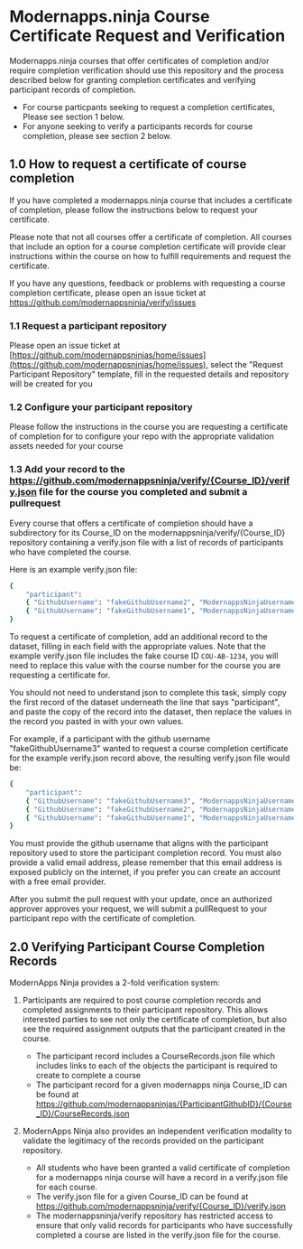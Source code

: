 # Modernapps.ninja Course Certificate Request and Verification

Modernapps.ninja courses that offer certificates of completion and/or require completion verification should use this repository and the process described below for granting completion certificates and verifying participant records of completion. 

- For course particpants seeking to request a completion certificates, Please see section 1 below.
- For anyone seeking to verify a participants records for course completion, please see section 2 below. 

## 1.0 How to request a certificate of course completion

If you have completed a modernapps.ninja course that includes a certificate of completion, please follow the instructions below to request your certificate. 

Please note that not all courses offer a certificate of completion. All courses that include an option for a course completion certificate will provide clear instructions within the course on how to fulfill requirements and request the certificate.

If you have any questions, feedback or problems with requesting a course completion certificate, please open an issue ticket at https://github.com/modernappsninja/verify/issues

### 1.1 Request a participant repository

Please open an issue ticket at [https://github.com/modernappsninjas/home/issues](https://github.com/modernappsninjas/home/issues), select the "Request Participant Repository" template, fill in the requested details and repository will be created for you

### 1.2 Configure your participant repository

Please follow the instructions in the course you are requesting a certificate of completion for to configure your repo with the appropriate validation assets needed for your course

### 1.3 Add your record to the https://github.com/modernappsninja/verify/{Course_ID}/verify.json file for the course you completed and submit a pullrequest

Every course that offers a certificate of completion should have a subdirectory for its Course_ID on the modernappsninja/verify/{Course_ID} repository containing a verify.json file with a list of records of participants who have completed the course. 

Here is an example verify.json file:

```bash
{
    "participant":
    { "GithubUsername": "fakeGithubUsername2", "ModernappsNinjaUsername": "fakeModernAppsNinjaUsername2", "ParticipantCompletionRecordLink": "https://github.com/modernappsninjas/fakeGithubUsername1/{Course_ID}/CompletionRecord.jpg", "CompletionDate": "DDMMYYYY" },
    { "GithubUsername": "fakeGithubUsername1", "ModernappsNinjaUsername": "fakeModernAppsNinjaUsername1", "ParticipantCompletionRecordLink": "https://github.com/modernappsninjas/fakeGithubUsername1/{Course_ID}/CompletionRecord.jpg", "CompletionDate": "DDMMYYYY" }
}
```

To request a certificate of completion, add an additional record to the dataset, filling in each field with the appropriate values. Note that the example verify.json file includes the fake course ID `COU-AB-1234`, you will need to replace this value with the course number for the course you are requesting a certificate for. 

You should not need to understand json to complete this task, simply copy the first record of the dataset underneath the line that says "participant", and paste the copy of the record into the dataset, then replace the values in the record you pasted in with your own values. 

For example, if a participant with the github username "fakeGithubUsername3" wanted to request a course completion certificate for the example verify.json record above, the resulting verify.json file would be:

```bash
{
    "participant":
    { "GithubUsername": "fakeGithubUsername3", "ModernappsNinjaUsername": "fakeModernAppsNinjaUsername3", "ParticipantCompletionRecordLink": "https://github.com/modernappsninjas/fakeGithubUsername3/COU-AB-1234/CompletionRecord.jpg", "CompletionDate": "DDMMYYYY" },
    { "GithubUsername": "fakeGithubUsername2", "ModernappsNinjaUsername": "fakeModernAppsNinjaUsername2", "ParticipantCompletionRecordLink": "https://github.com/modernappsninjas/fakeGithubUsername2/COU-AB-1234/CompletionRecord.jpg", "CompletionDate": "DDMMYYYY" },
    { "GithubUsername": "fakeGithubUsername1", "ModernappsNinjaUsername": "fakeModernAppsNinjaUsername1", "ParticipantCompletionRecordLink": "https://github.com/modernappsninjas/fakeGithubUsername1/COU-AB-1234/CompletionRecord.jpg", "CompletionDate": "DDMMYYYY" }
}
```

You must provide the github username that aligns with the participant repository used to store the participant completion record. You must also provide a valid email address, please remember that this email address is exposed publicly on the internet, if you prefer you can create an account with a free email provider. 

After you submit the pull request with your update, once an authorized approver approves your request, we will submit a pullRequest to your participant repo with the certificate of completion. 

## 2.0 Verifying Participant Course Completion Records

ModernApps Ninja provides a 2-fold verification system:

1. Participants are required to post course completion records and completed assignments to their participant repository. This allows interested parties to see not only the certificate of completion, but also see the required assignment outputs that the participant created in the course. 
   - The participant record includes a CourseRecords.json file which includes links to each of the objects the participant is required to create to complete a course
   - The participant record for a given modernapps ninja Course_ID can be found at https://github.com/modernappsninjas/{ParticipantGithubID}/{Course_ID}/CourseRecords.json

2. ModernApps Ninja also provides an independent verification modality to validate the legitimacy of the records provided on the participant repository. 
   - All students who have been granted a valid certificate of completion for a modernapps ninja course will have a record in a verify.json file for each course.
   - The verify.json file for a given Course_ID can be found at https://github.com/modernappsninja/verify/{Course_ID}/verify.json
   - The modernappsninja/verify repository has restricted access to ensure that only valid records for participants who have successfully completed a course are listed in the verify.json file for the course. 